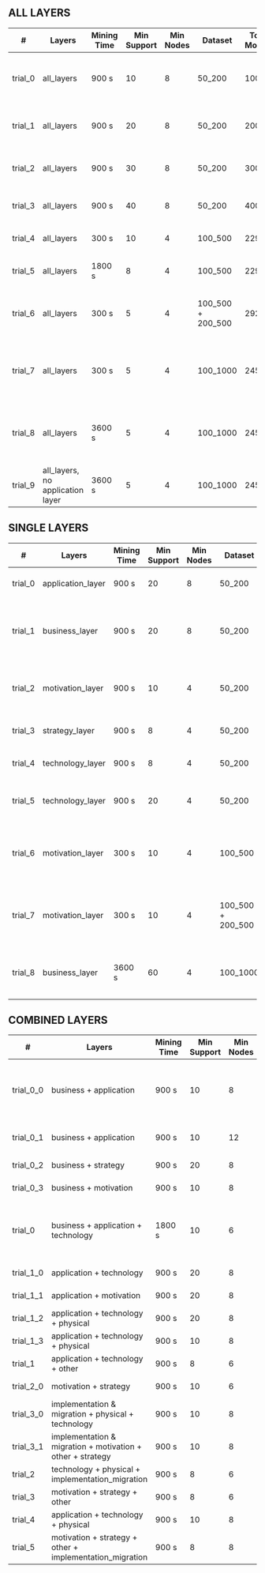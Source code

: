 ## ALL LAYERS

| # | Layers | Mining Time | Min Support | Min Nodes | Dataset | Total Models | Patterns found | Top 3 Patterns |
|---|--------|-------------|-------------|-----------|---------|--------------|----------------|----------------|
| trial_0 | all_layers | 900 s | 10 | 8 | 50_200 | 100 | 5320 | ![14_0.png](./all_layers/trial_0/imgs-top3/14_0.png) ![15_5310.png](./all_layers/trial_0/imgs-top3/15_5310.png) ![15_5311.png](./all_layers/trial_0/imgs-top3/15_5311.png) |
| trial_1 | all_layers | 900 s | 20 | 8 | 50_200 | 200 | 4349 | ![35_5.png](./all_layers/trial_1/imgs-top3/35_5.png) ![36_607.png](./all_layers/trial_1/imgs-top3/36_607.png) ![38_81.png](./all_layers/trial_1/imgs-top3/38_81.png) |
| trial_2 | all_layers | 900 s | 30 | 8 | 50_200 | 300 | 485 | ![45_37.png](./all_layers/trial_2/imgs-top3/45_37.png) ![45_6.png](./all_layers/trial_2/imgs-top3/45_6.png) ![46_112.png](./all_layers/trial_2/imgs-top3/46_112.png) |
| trial_3 | all_layers | 900 s | 40 | 8 | 50_200 | 400 | 7 | ![53_6.png](./all_layers/trial_3/imgs-top3/53_6.png) ![67_5.png](./all_layers/trial_3/imgs-top3/67_5.png) ![68_4.png](./all_layers/trial_3/imgs-top3/68_4.png) |
| trial_4 | all_layers | 300 s | 10 | 4 | 100_500 | 229 | 34 | ![23_10.png](./all_layers/trial_4/imgs-top3/23_10.png) ![26_9.png](./all_layers/trial_4/imgs-top3/26_9.png) ![31_0.png](./all_layers/trial_4/imgs-top3/31_0.png) |
| trial_5 | all_layers | 1800 s | 8 | 4 | 100_500 | 229 | 57 | ![23_44.png](./all_layers/trial_5/imgs-top3/23_44.png) ![26_43.png](./all_layers/trial_5/imgs-top3/26_43.png) ![31_0.png](./all_layers/trial_5/imgs-top3/31_0.png) |
| trial_6 | all_layers | 300 s | 5 | 4 | 100_500 + 200_500 | 292 | 258 | ![18_255.png](./all_layers/trial_6/imgs-top3/18_255.png) ![23_5.png](./all_layers/trial_6/imgs-top3/23_5.png) ![25_254.png](./all_layers/trial_6/imgs-top3/25_254.png) |
| trial_7 | all_layers | 300 s | 5 | 4 | 100_1000 | 245 | 221 | ![19_216.png](./all_layers/trial_7/imgs-top3/19_216.png) ![20_133.png](./all_layers/trial_7/imgs-top3/20_133.png) ![26_213.png](./all_layers/trial_7/imgs-top3/26_213.png) |
| trial_8 | all_layers | 3600 s | 5 | 4 | 100_1000 | 245 | 330 | ![19_216.png](./all_layers/trial_8/imgs-top3/19_216.png) ![20_133.png](./all_layers/trial_8/imgs-top3/20_133.png) ![26_213.png](./all_layers/trial_8/imgs-top3/26_213.png) |
| trial_9 | all_layers, no application layer | 3600 s | 5 | 4 | 100_1000 | 245 | 748 | ![34_44.png](./all_layers/trial_9/imgs-top3/34_44.png) ![40_9.png](./all_layers/trial_9/imgs-top3/40_9.png) ![41_722.png](./all_layers/trial_9/imgs-top3/41_722.png) |


## SINGLE LAYERS

| # | Layers | Mining Time | Min Support | Min Nodes | Dataset | Total Models | Patterns found | Top 3 Patterns |
|---|--------|-------------|-------------|-----------|---------|--------------|----------------|----------------|
| trial_0 | application_layer | 900 s | 20 | 8 | 50_200 | 300 | 6 | ![22_0.png](./single_layers/trial_0/imgs-top3/22_0.png) ![23_2.png](./single_layers/trial_0/imgs-top3/23_2.png) ![25_1.png](./single_layers/trial_0/imgs-top3/25_1.png) |
| trial_1 | business_layer | 900 s | 20 | 8 | 50_200 | 300 | 332 | ![41_45.png](./single_layers/trial_1/imgs-top3/41_45.png) ![44_293.png](./single_layers/trial_1/imgs-top3/44_293.png) ![45_292.png](./single_layers/trial_1/imgs-top3/45_292.png) |
| trial_2 | motivation_layer | 900 s | 10 | 4 | 50_200 | 300 | 42 | ![16_2.png](./single_layers/trial_2/imgs-top3/16_2.png) ![17_26.png](./single_layers/trial_2/imgs-top3/17_26.png) ![18_18.png](./single_layers/trial_2/imgs-top3/18_18.png) |
| trial_3 | strategy_layer | 900 s | 8 | 4 | 50_200 | 300 | 3 | ![10_2.png](./single_layers/trial_3/imgs-top3/10_2.png) ![9_0.png](./single_layers/trial_3/imgs-top3/9_0.png) ![9_1.png](./single_layers/trial_3/imgs-top3/9_1.png) |
| trial_4 | technology_layer | 900 s | 8 | 4 | 50_200 | 300 | 240 | ![26_4.png](./single_layers/trial_4/imgs-top3/26_4.png) ![27_3.png](./single_layers/trial_4/imgs-top3/27_3.png) ![31_6.png](./single_layers/trial_4/imgs-top3/31_6.png) |
| trial_5 | technology_layer | 900 s | 20 | 4 | 50_200 | 300 | 14 | ![27_0.png](./single_layers/trial_5/imgs-top3/27_0.png) ![31_2.png](./single_layers/trial_5/imgs-top3/31_2.png) ![32_13.png](./single_layers/trial_5/imgs-top3/32_13.png) |
| trial_6 | motivation_layer | 300 s | 10 | 4 | 100_500 | 229 | 168 | ![23_153.png](./single_layers/trial_6/imgs-top3/23_153.png) ![23_36.png](./single_layers/trial_6/imgs-top3/23_36.png) ![24_62.png](./single_layers/trial_6/imgs-top3/24_62.png) |
| trial_7 | motivation_layer | 300 s | 10 | 4 | 100_500 + 200_500 | 292 | 415 | ![31_116.png](./single_layers/trial_7/imgs-top3/31_116.png) ![31_54.png](./single_layers/trial_7/imgs-top3/31_54.png) ![33_410.png](./single_layers/trial_7/imgs-top3/33_410.png) |
| trial_8 | business_layer | 3600 s | 60 | 4 | 100_1000 | 292 | 38 | ![89_0.png](./single_layers/trial_8/imgs-top3/89_0.png) ![89_18.png](./single_layers/trial_8/imgs-top3/89_18.png) ![89_19.png](./single_layers/trial_8/imgs-top3/89_19.png) |


## COMBINED LAYERS

| # | Layers | Mining Time | Min Support | Min Nodes | Dataset | Total Models | Patterns found | Top 3 Patterns |
|---|--------|-------------|-------------|-----------|---------|--------------|----------------|----------------|
| trial_0_0 | business + application | 900 s | 10 | 8 | 50_200 | 300 | 503 | ![41_45.png](./combined_layers/trial_0_0/imgs-top3/41_45.png) ![44_293.png](./combined_layers/trial_0_0/imgs-top3/44_293.png) ![45_292.png](./combined_layers/trial_0_0/imgs-top3/45_292.png) |
| trial_0_1 | business + application | 900 s | 10 | 12 | 50_200 | 300 | 7 | ![11_0.png](./combined_layers/trial_0_1/imgs-top3/11_0.png) ![12_4.png](./combined_layers/trial_0_1/imgs-top3/12_4.png) ![15_3.png](./combined_layers/trial_0_1/imgs-top3/15_3.png) |
| trial_0_2 | business + strategy | 900 s | 20 | 8 | 50_200 | 300 | 449 | No images found |
| trial_0_3 | business + motivation | 900 s | 10 | 8 | 50_200 | 300 | 30 | No images found |
| trial_0 | business + application + technology | 1800 s | 10 | 6 | 100_1000 | 245 | 53 | ![23_24.png](./combined_layers/trial_0/imgs-top3/23_24.png) ![23_25.png](./combined_layers/trial_0/imgs-top3/23_25.png) ![32_35.png](./combined_layers/trial_0/imgs-top3/32_35.png) |
| trial_1_0 | application + technology | 900 s | 20 | 8 | 50_200 | 300 | 13 | No images found |
| trial_1_1 | application + motivation | 900 s | 20 | 8 | 50_200 | 300 | 6 | No images found |
| trial_1_2 | application + technology + physical | 900 s | 20 | 8 | 50_200 | 300 | 13 | No images found |
| trial_1_3 | application + technology + physical | 900 s | 10 | 8 | 50_200 | 300 | 33 | No images found |
| trial_1 | application + technology + other | 900 s | 8 | 6 | 100_1000 | 245 | 211 | No images found |
| trial_2_0 | motivation + strategy | 900 s | 10 | 6 | 50_200 | 300 | 0 | No images found |
| trial_3_0 | implementation & migration + physical + technology | 900 s | 10 | 8 | 50_200 | 300 | 28 | No images found |
| trial_3_1 | implementation & migration + motivation + other + strategy | 900 s | 10 | 8 | 50_200 | 300 | 0 | No images found |
| trial_2 | technology + physical + implementation_migration | 900 s | 8 | 6 | 100_1000 | 245 | 56 | No images found |
| trial_3 | motivation + strategy + other | 900 s | 8 | 6 | 100_1000 | 245 | 1 | No images found |
| trial_4 | application + technology + physical | 900 s | 10 | 8 | 100_1000 | 245 | 22 | No images found |
| trial_5 | motivation + strategy + other + implementation_migration | 900 s | 8 | 8 | 100_1000 | 245 | 0 | No images found |
